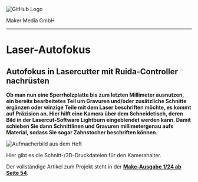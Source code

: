 ![GitHub Logo](http://www.heise.de/make/icons/make_logo.png)

Maker Media GmbH

***

# Laser-Autofokus

## Autofokus in Lasercutter mit Ruida-Controller nachrüsten

**Ob man nun eine Sperrholzplatte bis zum letzten Millimeter ausnutzen, ein bereits bearbeitetes Teil um Gravuren und/oder zusätzliche Schnitte ergänzen oder winzige Teile mit dem Laser beschriften möchte, es kommt auf Präzision an. Hier hilft eine Kamera über dem Schneidetisch, deren Bild in der Lasercut-Software Lightburn eingeblendet werden kann. Damit schieben Sie dann Schnittlinen und Gravuren millimetergenau aufs Material, sodass Sie sogar Zahnstocher beschriften können.**

![Aufmacherbild aus dem Heft](./Aufmacher_github.JPG)

Hier gibt es die Schnitt-/3D-Druckdateien für den Kamerahalter.

Der vollständige Artikel zum Projekt steht in der **[Make-Ausgabe 1/24 ab Seite 54](https://www.heise.de/select/make/2024/1/2326909565517009394)**.

